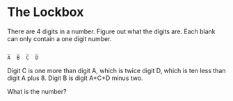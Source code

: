 # The Lockbox

There are 4 digits in a number. Figure out what the digits are. Each blank can only contain a one digit number.

```
_  _  _  _
A  B  C  D
```

Digit C is one more than digit A, which is twice digit D, which is ten less than digit A plus 8. Digit B is digit A+C+D minus two.

What is the number?
